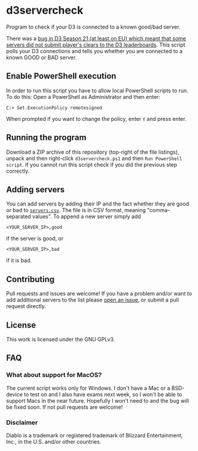 # d3servercheck

Program to check if your D3 is connected to a known good/bad server.

There was a [bug in D3 Season 21 (at least on EU) which meant that some servers did not submit
player's clears to the D3
leaderboards](https://eu.forums.blizzard.com/en/d3/t/gr-150-cleared-but-not-recorded-04082020/2170/143).
This script polls your D3 connections and tells you whether you are connected to
a known GOOD or BAD server.

## Enable PowerShell execution

In order to run this script you have to allow local PowerShell scripts to run.
To do this: Open a PowerShell as Administrator and then enter:

    C:> Set-ExecutionPolicy remotesigned
    
When prompted if you want to change the policy, enter `Y` and press enter.

## Running the program

Download a ZIP archive of this repository (top-right of the file listings),
unpack and then right-click `d3servercheck.ps1` and then `Run PowerShell
script`.  If you cannot run this script check if you did the previous step
correctly.

## Adding servers

You can add servers by adding their IP and the fact whether they are good or bad to
[`servers.csv`](https://github.com/ThreeFx/d3servercheck/tree/master/servers.csv). The
file is in CSV format, meaning "comma-separated values". To append a new server
simply add

```
<YOUR_SERVER_IP>,good
```

if the server is good, or

```
<YOUR_SERVER_IP>,bad
```

if it is bad.

## Contributing

Pull requests and issues are welcome! If you have a problem and/or want to add
additional servers to the list please [open an
issue](https://github.com/ThreeFx/d3servercheck/issues), or submit a pull
request directly.

## License

This work is licensed under the GNU GPLv3.

## FAQ

### What about support for MacOS?

The current script works only for Windows. I don't have a Mac or a BSD-device to
test on and I also have exams next week, so I won't be able to support Macs in
the near future. Hopefully I won't need to and the bug will be fixed soon. If
not pull requests are welcome!

### Disclaimer

Diablo is a trademark or registered trademark of Blizzard Entertainment, Inc., in the U.S. and/or other countries.
